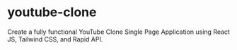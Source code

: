 # youtube-clone
Create a fully functional YouTube Clone Single Page Application using React JS, Tailwind CSS, and Rapid API.

